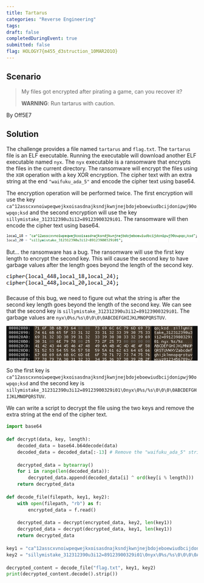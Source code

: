 ```yaml
---
title: Tartarus
categories: "Reverse Engineering"
tags: 
draft: false
completedDuringEvent: true
submitted: false
flag: HOLOGY7{m455_d3struction_10MAR2O1O}
---
```

## Scenario

> My files got encrypted after pirating a game, can you recover it?
>
> **WARNING**: Run tartarus with caution.

By Off5E7

## Solution

The challenge provides a file named `tartarus` and `flag.txt`. The `tartarus` file is an ELF executable. Running the executable will download another ELF executable named `nyx`. The `nyx` executable is a ransomware that encrypts the files in the current directory. The ransomware will encrypt the files using the `XOR` operation with a key XOR encryption. The cipher text with an extra string at the end `"waifuku_ada_5"` and encode the cipher text using base64.

The encryption operation will be performed twice. The first encryption will use the key `ca^12asscxvnoiwpeqwejkxoisasdnajksndjkwnjnejbdojeboewiudbcijdonipwj90owpqo;ksd` and the second encryption will use the key `sillymistake_312312390u3i12=89123900329i01`. The ransomware will then encode the cipher text using base64.

![image.png](image.png)

But... the ransomware has a bug. The ransomware will use the first key length to encrypt the second key. This will cause the second key to have garbage values after the length goes beyond the length of the second key.

![image-1.png](image-1.png)

Because of this bug, we need to figure out what the string is after the second key length goes beyond the length of the second key. We can see that the second key is `sillymistake_312312390u3i12=89123900329i01`. The garbage values are `nyx\0%s/%s\0\0\0\0ABCDEFGHIJKLMNOPQRSTUV`.

![image-2.png](image-2.png)

So the first key is `ca^12asscxvnoiwpeqwejkxoisasdnajksndjkwnjnejbdojeboewiudbcijdonipwj90owpqo;ksd` and the second key is `sillymistake_312312390u3i12=89123900329i01\0nyx\0%s/%s\0\0\0\0ABCDEFGHIJKLMNOPQRSTUV`.

We can write a script to decrypt the file using the two keys and remove the extra string at the end of the cipher text.

```py
import base64

def decrypt(data, key, length):
    decoded_data = base64.b64decode(data)
    decoded_data = decoded_data[:-13] # Remove the "waifuku_ada_5" string

    decrypted_data = bytearray()
    for i in range(len(decoded_data)):
        decrypted_data.append(decoded_data[i] ^ ord(key[i % length]))
    return decrypted_data

def decode_file(filepath, key1, key2):
    with open(filepath, "rb") as f:
        encrypted_data = f.read()

    decrypted_data = decrypt(encrypted_data, key2, len(key1))
    decrypted_data = decrypt(decrypted_data, key1, len(key1))
    return decrypted_data

key1 = "ca^12asscxvnoiwpeqwejkxoisasdnajksndjkwnjnejbdojeboewiudbcijdonipwj90owpqo;ksd"
key2 = "sillymistake_312312390u3i12=89123900329i01\0nyx\0%s/%s\0\0\0\0ABCDEFGHIJKLMNOPQRSTUV"

decrypted_content = decode_file("flag.txt", key1, key2)
print(decrypted_content.decode().strip())
```
